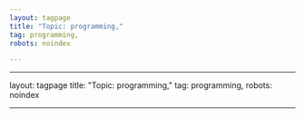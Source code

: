 ```yaml
---
layout: tagpage
title: "Topic: programming,"
tag: programming,
robots: noindex

---
```

---
layout: tagpage
title: "Topic: programming,"
tag: programming,
robots: noindex

---
